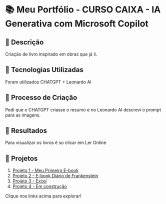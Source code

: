 <h1> 📚 Meu Portfólio - CURSO CAIXA - IA Generativa com Microsoft Copilot </h1>

## 🌸 Descrição
Criação de livro inspirado em obras que já li.

## 🌸 Tecnologias Utilizadas
Foram utilizados CHATGPT + Leonardo AI

## 🌸 Processo de Criação
Pedi que o CHATGPT criasse o resumo e no Leonardo AI descrevi o prompt para as imagens.

## 🌸 Resultados
Para visualizar os livros é so clicar em Ler Online


## 🌸 Projetos
1. [Projeto 1 - Meu Primeiro E-book](https://pt.slideshare.net/slideshow/analise-literario-edgar-allan-poe-by-ellagui-pdf/273583566)
2. [Projeto 2 - E-book Diário de Frankenstein](https://www.linkedin.com/posts/elaine-guimaraes-244b49278_cria%C3%A7%C3%A3o-de-e-book-para-portfolio-do-curso-activity-7272224849995972609-1iE8?utm_source=share&utm_medium=member_desktop)
3. [Projeto 3 - Excel](https://github.com/guiella/Excel)
4. [Projeto 4 - Em construção](https://link-do-projeto3.com)

Clique nos links acima para explorar!
